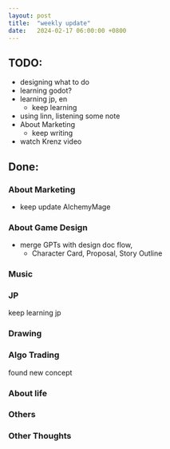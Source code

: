 ```yaml
---
layout: post
title:  "weekly update"
date:   2024-02-17 06:00:00 +0800
---
```


## TODO:
* designing what to do
* learning godot?
* learning jp, en
  * keep learning
* using linn, listening some note
* About Marketing
  * keep writing
* watch Krenz video

## Done:

### About Marketing
* keep update AlchemyMage

### About Game Design
* merge GPTs with design doc flow, 
  * Character Card, Proposal, Story Outline

### Music

### JP
keep learning jp

### Drawing

### Algo Trading
found new concept

### About life

### Others

### Other Thoughts

